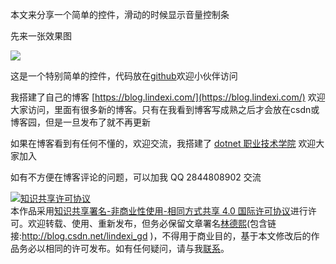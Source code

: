 
本文来分享一个简单的控件，滑动的时候显示音量控制条

<!--more-->



<!-- 发布 -->

先来一张效果图

<!-- ![](image/WPF 滑动修改音量控件/WPF 滑动修改音量控件0.gif) -->

![](http://image.acmx.xyz/lindexi%2FWPF%2520%25E6%25BB%2591%25E5%258A%25A8%25E4%25BF%25AE%25E6%2594%25B9%25E9%259F%25B3%25E9%2587%258F%25E6%258E%25A7%25E4%25BB%25B60.gif)

这是一个特别简单的控件，代码放在[github](https://github.com/lindexi/lindexi_gd/tree/aa1ba2b2/KeenaihemchiQallhawearhina)欢迎小伙伴访问



我搭建了自己的博客 [https://blog.lindexi.com/](https://blog.lindexi.com/) 欢迎大家访问，里面有很多新的博客。只有在我看到博客写成熟之后才会放在csdn或博客园，但是一旦发布了就不再更新

如果在博客看到有任何不懂的，欢迎交流，我搭建了 [dotnet 职业技术学院](https://t.me/dotnet_campus) 欢迎大家加入

如有不方便在博客评论的问题，可以加我 QQ 2844808902 交流

<a rel="license" href="http://creativecommons.org/licenses/by-nc-sa/4.0/"><img alt="知识共享许可协议" style="border-width:0" src="https://licensebuttons.net/l/by-nc-sa/4.0/88x31.png" /></a><br />本作品采用<a rel="license" href="http://creativecommons.org/licenses/by-nc-sa/4.0/">知识共享署名-非商业性使用-相同方式共享 4.0 国际许可协议</a>进行许可。欢迎转载、使用、重新发布，但务必保留文章署名[林德熙](http://blog.csdn.net/lindexi_gd)(包含链接:http://blog.csdn.net/lindexi_gd )，不得用于商业目的，基于本文修改后的作品务必以相同的许可发布。如有任何疑问，请与我[联系](mailto:lindexi_gd@163.com)。